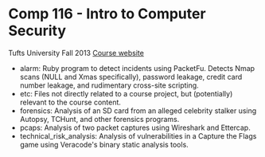 # Comp 116 - Intro to Computer Security
Tufts University
Fall 2013
[Course website](http://tuftsdev.github.io/DefenseOfTheDarkArts/)

* alarm: Ruby program to detect incidents using PacketFu. Detects Nmap scans
  (NULL and Xmas specifically), password leakage, credit card number leakage,
  and rudimentary cross-site scripting.
* etc: Files not directly related to a course project, but (potentially)
  relevant to the course content.
* forensics: Analysis of an SD card from an alleged celebrity stalker using
  Autopsy, TCHunt, and other forensics programs.
* pcaps: Analysis of two packet captures using Wireshark and Ettercap.
* technical\_risk\_analysis: Analysis of vulnerabilities in a Capture the
  Flags game using Veracode's binary static analysis tools.

